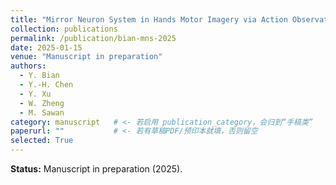 ```yaml
---
title: "Mirror Neuron System in Hands Motor Imagery via Action Observation: An EEG–fNIRS Study"
collection: publications
permalink: /publication/bian-mns-2025
date: 2025-01-15
venue: "Manuscript in preparation"
authors:
  - Y. Bian
  - Y.-H. Chen
  - Y. Xu
  - W. Zheng
  - M. Sawan
category: manuscript   # <- 若启用 publication_category，会归到“手稿类”
paperurl: ""           # <- 若有草稿PDF/预印本就填，否则留空
selected: True
---
```


**Status:** Manuscript in preparation (2025).
